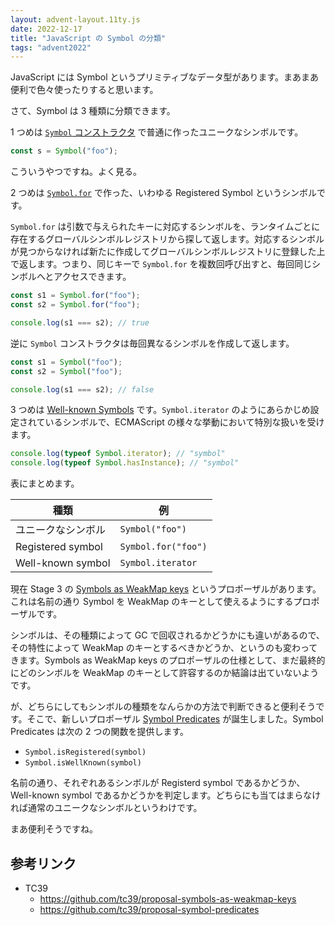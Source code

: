 ```yaml
---
layout: advent-layout.11ty.js
date: 2022-12-17
title: "JavaScript の Symbol の分類"
tags: "advent2022"
---
```


JavaScript には Symbol というプリミティブなデータ型があります。まあまあ便利で色々使ったりすると思います。

さて、Symbol は 3 種類に分類できます。

1 つめは [`Symbol` コンストラクタ](https://developer.mozilla.org/ja/docs/Web/JavaScript/Reference/Global_Objects/Symbol/Symbol) で普通に作ったユニークなシンボルです。

```js
const s = Symbol("foo");
```

こういうやつですね。よく見る。

2 つめは [`Symbol.for`](https://developer.mozilla.org/ja/docs/Web/JavaScript/Reference/Global_Objects/Symbol/for) で作った、いわゆる Registered Symbol というシンボルです。

`Symbol.for` は引数で与えられたキーに対応するシンボルを、ランタイムごとに存在するグローバルシンボルレジストリから探して返します。対応するシンボルが見つからなければ新たに作成してグローバルシンボルレジストリに登録した上で返します。つまり、同じキーで `Symbol.for` を複数回呼び出すと、毎回同じシンボルへとアクセスできます。

```js
const s1 = Symbol.for("foo");
const s2 = Symbol.for("foo");

console.log(s1 === s2); // true
```

逆に `Symbol` コンストラクタは毎回異なるシンボルを作成して返します。

```js
const s1 = Symbol("foo");
const s2 = Symbol("foo");

console.log(s1 === s2); // false
```

3 つめは [Well-known Symbols](https://developer.mozilla.org/ja/docs/Web/JavaScript/Reference/Global_Objects/Symbol#well-known_symbol) です。`Symbol.iterator` のようにあらかじめ設定されているシンボルで、ECMAScript の様々な挙動において特別な扱いを受けます。

```js
console.log(typeof Symbol.iterator); // "symbol"
console.log(typeof Symbol.hasInstance); // "symbol"
```

表にまとめます。

| 種類               | 例                  |
| ------------------ | ------------------- |
| ユニークなシンボル | `Symbol("foo")`     |
| Registered symbol  | `Symbol.for("foo")` |
| Well-known symbol  | `Symbol.iterator`   |

現在 Stage 3 の [Symbols as WeakMap keys](https://github.com/tc39/proposal-symbols-as-weakmap-keys) というプロポーザルがあります。これは名前の通り Symbol を WeakMap のキーとして使えるようにするプロポーザルです。

シンボルは、その種類によって GC で回収されるかどうかにも違いがあるので、その特性によって WeakMap のキーとするべきかどうか、というのも変わってきます。Symbols as WeakMap keys のプロポーザルの仕様として、まだ最終的にどのシンボルを WeakMap のキーとして許容するのか結論は出ていないようです。

が、どちらにしてもシンボルの種類をなんらかの方法で判断できると便利そうです。そこで、新しいプロポーザル [Symbol Predicates](https://github.com/tc39/proposal-symbol-predicates) が誕生しました。Symbol Predicates は次の 2 つの関数を提供します。

- `Symbol.isRegistered(symbol)`
- `Symbol.isWellKnown(symbol)`

名前の通り、それぞれあるシンボルが Registerd symbol であるかどうか、Well-known symbol であるかどうかを判定します。どちらにも当てはまらなければ通常のユニークなシンボルというわけです。

まあ便利そうですね。

## 参考リンク

- TC39
  - https://github.com/tc39/proposal-symbols-as-weakmap-keys
  - https://github.com/tc39/proposal-symbol-predicates
